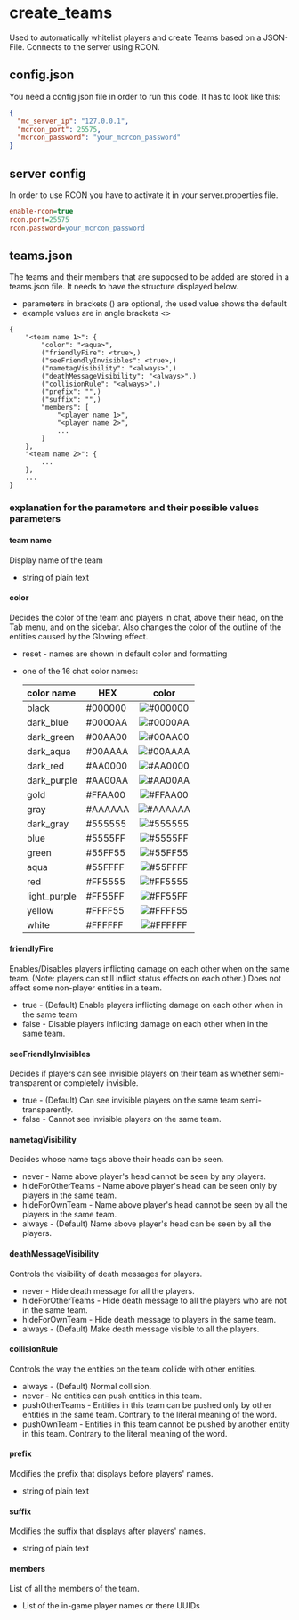 # create_teams
Used to automatically whitelist players and create Teams based on a JSON-File. Connects to the server using RCON.

## config.json
You need a config.json file in order to run this code. It has to look like this:
~~~ JSON
{
  "mc_server_ip": "127.0.0.1",
  "mcrcon_port": 25575,
  "mcrcon_password": "your_mcrcon_password"
}
~~~

## server config
In order to use RCON you have to activate it in your server.properties file.
~~~ ini
enable-rcon=true
rcon.port=25575
rcon.password=your_mcrcon_password
~~~

## teams.json
The teams and their members that are supposed to be added are stored in a teams.json file. 
It needs to have the structure displayed below.
- parameters in brackets () are optional, the used value shows the default 
- example values are in angle brackets <>
~~~
{
    "<team name 1>": {
        "color": "<aqua>",
        ("friendlyFire": <true>,)
        ("seeFriendlyInvisibles": <true>,)
        ("nametagVisibility": "<always>",)
        ("deathMessageVisibility": "<always>",)
        ("collisionRule": "<always>",)
        ("prefix": "",)
        ("suffix": "",)
        "members": [
            "<player name 1>",
            "<player name 2>",
            ...
        ]
    },
    "<team name 2>": {
        ...
    },
    ...
}
~~~

### explanation for the parameters and their possible values parameters
#### team name
Display name of the team
- string of plain text

#### color
Decides the color of the team and players in chat, above their head, on the Tab menu, and on the sidebar. 
Also changes the color of the outline of the entities caused by the Glowing effect.
- reset - names are shown in default color and formatting
- one of the 16 chat color names:

  | color name   | HEX     |                          color                           |
  |:-------------|---------|:--------------------------------------------------------:|
  | black        | #000000 | ![#000000](https://placehold.co/15x15/000000/000000.png) |
  | dark_blue    | #0000AA | ![#0000AA](https://placehold.co/15x15/0000AA/0000AA.png) |
  | dark_green   | #00AA00 | ![#00AA00](https://placehold.co/15x15/00AA00/00AA00.png) |
  | dark_aqua    | #00AAAA | ![#00AAAA](https://placehold.co/15x15/00AAAA/00AAAA.png) |
  | dark_red     | #AA0000 | ![#AA0000](https://placehold.co/15x15/AA0000/AA0000.png) |
  | dark_purple  | #AA00AA | ![#AA00AA](https://placehold.co/15x15/AA00AA/AA00AA.png) |
  | gold         | #FFAA00 | ![#FFAA00](https://placehold.co/15x15/FFAA00/FFAA00.png) |
  | gray         | #AAAAAA | ![#AAAAAA](https://placehold.co/15x15/AAAAAA/AAAAAA.png) |
  | dark_gray    | #555555 | ![#555555](https://placehold.co/15x15/555555/555555.png) |
  | blue         | #5555FF | ![#5555FF](https://placehold.co/15x15/5555FF/5555FF.png) | 
  | green        | #55FF55 | ![#55FF55](https://placehold.co/15x15/55FF55/55FF55.png) |
  | aqua         | #55FFFF | ![#55FFFF](https://placehold.co/15x15/55FFFF/55FFFF.png) |
  | red          | #FF5555 | ![#FF5555](https://placehold.co/15x15/FF5555/FF5555.png) |
  | light_purple | #FF55FF | ![#FF55FF](https://placehold.co/15x15/FF55FF/FF55FF.png) |
  | yellow       | #FFFF55 | ![#FFFF55](https://placehold.co/15x15/FFFF55/FFFF55.png) |
  | white        | #FFFFFF | ![#FFFFFF](https://placehold.co/15x15/FFFFFF/FFFFFF.png) |

#### friendlyFire
Enables/Disables players inflicting damage on each other when on the same team. 
(Note: players can still inflict status effects on each other.) Does not affect some non-player entities in a team.
- true - (Default) Enable players inflicting damage on each other when in the same team
- false - Disable players inflicting damage on each other when in the same team.

#### seeFriendlyInvisibles
Decides if players can see invisible players on their team as whether semi-transparent or completely invisible.
- true - (Default) Can see invisible players on the same team semi-transparently.
- false - Cannot see invisible players on the same team.

#### nametagVisibility
Decides whose name tags above their heads can be seen.
- never - Name above player's head cannot be seen by any players.
- hideForOtherTeams - Name above player's head can be seen only by players in the same team.
- hideForOwnTeam - Name above player's head cannot be seen by all the players in the same team.
- always - (Default) Name above player's head can be seen by all the players.

#### deathMessageVisibility
Controls the visibility of death messages for players.
- never - Hide death message for all the players.
- hideForOtherTeams - Hide death message to all the players who are not in the same team.
- hideForOwnTeam - Hide death message to players in the same team.
- always - (Default) Make death message visible to all the players.

#### collisionRule
Controls the way the entities on the team collide with other entities.
- always - (Default) Normal collision.
- never - No entities can push entities in this team.
- pushOtherTeams - Entities in this team can be pushed only by other entities in the same team. Contrary to the literal meaning of the word.
- pushOwnTeam - Entities in this team cannot be pushed by another entity in this team. Contrary to the literal meaning of the word.

#### prefix
Modifies the prefix that displays before players' names.
- string of plain text

#### suffix
Modifies the suffix that displays after players' names.
- string of plain text

#### members
List of all the members of the team.
- List of the in-game player names or there UUIDs
